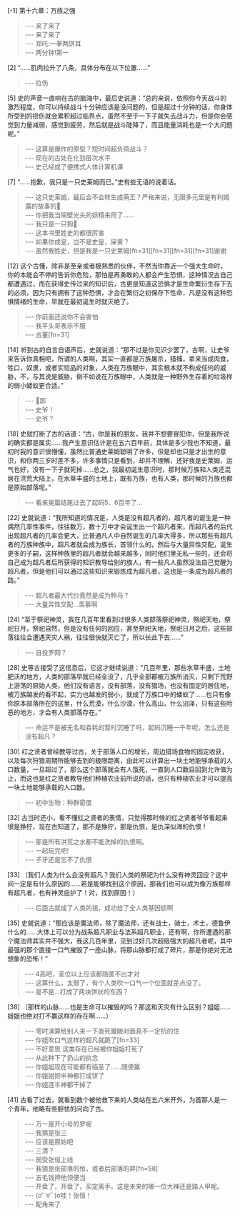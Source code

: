 
[-1] 第十六章：万族之强
>--- 来了来了<br>
>--- 来了来了<br>
>--- 郑吒:一拳两饼耳<br>
>--- 两分钟!第一<br>

[2] “……肌肉拉升了八条，具体分布在以下位置……”
>--- 拉伤<br>

[5] 史的声音一直响在古的脑海中，最后史说道：“总的来说，依照你今天战斗的激烈程度，你可以持续战斗十分钟应该是没问题的，但是超过十分钟的话，你身体所受到的损伤就会累积超过临界点，虽然不至于一下子就失去战斗力，但是你会感觉到力量减弱，感觉到疲劳，然后就是战斗陡降了，而且能量消耗也是一个大问题呢。”
>--- 这算是爆炸的原型？短时间超负荷战斗？<br>
>--- 现在的古处在化劲层次水平<br>
>--- 史已经成了便携式人体计算机课<br>

[7] “……抱歉，我只是一只史莱姆而已。”史有些无语的说着话。
>--- 这只史莱姆，最后会不会转生成萌王？严格来说，无限多元里是有利姆露的故事的🤔<br>
>--- 你把我当隔壁光头的妖精来用了......<br>
>--- 我只是一只狗🐶<br>
>--- 这本书里姓史的都很厉害<br>
>--- 如果你成皇，岂不是史皇，屎黄？<br>
>--- 虽然我姓史，但是我是一只史莱姆[fn=31][fn=31][fn=31][fn=31]谢谢<br>

[12] 这个古懂，除非是至亲或者极熟悉的伙伴，不然当你靠近一个强大生命时，你的本能会不停的告诉你危险，那怕是再勇敢的人都会产生恐惧，这种情况古自己都遭遇过，而在获得史传过来的知识后，古更是知道这恐惧才是生命繁衍生存下去的必须，因为只有拥有了这种恐惧，才会在繁衍之初保存下性命，凡是没有这种恐惧情绪的生命，早就在最初诞生时就灭绝了。
>--- 你前面还说你不会害怕<br>
>--- 我平头哥表示不服<br>
>--- 古董[fn=31]<br>

[14] 听到古的自言自语声后，史就说道：“那不过是你见识少罢了，古啊，让史爷来告诉你真相吧，所谓的人类啊，其实一直都是万族屠杀，猎捕，拿来当成肉食，牲口，奴隶，或者实验品的对象，人类在万族眼中，其实根本就不构成任何的威胁，不，与其说是威胁，倒不如说在万族眼中，人类就是一种野外生存着的垃圾样的弱小蝼蚁更合适。”
>--- 💩耶<br>
>--- 史爷！<br>
>--- 史爷？<br>

[18] 史就打断了古的话道：“古，你是我的朋友，我并不想要冒犯你，但是我所说的确实都是属实……我产生意识估计是在五六百年前，具体是多少我也不知道，最初时我的意识很懵懂，虽然比普通史莱姆聪明了许多，但是却也只是才出生的意识，和你两三岁时差不多，许多事情只是看到，却并不理解，还好我是史莱姆，运气也好，没有一下子就死掉……总之，我最初诞生意识时，那时候万族和人类还混居在洪荒大陆上，在水草丰盛的土地上，既有万族，也有人类，那时候的万族也都是原始部落呢。”
>--- 看来昊篇结尾过去了起码5、6百年了…<br>

[22] 史就说道：“我所知道的情况是，人类是没有超凡者的，超凡者的诞生是一种偶然几率性事件，往往数万，数十万中才会诞生出一个超凡者来，而超凡者的后代出现超凡者的几率会更大，比普通凡人中自然诞生的几率大得多，所以那些有超凡者的万族种族中，超凡者就会成为族长，首领什么的，然后与大量异性交配，诞生更多的子嗣，这样种族里的超凡者就会越来越多，同时他们里无私一些的，还会将自己成为超凡者后所获得的知识教导给别的族人，有一些凡人虽然没法自己觉醒为超凡者，但是他们可以通过这些知识来锻炼成为超凡者，这也是一条成为超凡者的路。”
>--- 超凡者最大代价竟然是成为种马？<br>
>--- 大量异性交配…羡慕啊<br>

[24] “至于祭祀神灵，我在几百年里看到过很多人类部落祭祀神灵，祭祀天地，祭祀日月，祭祀自然，但是没有任何的回应，甚至祭祀天地，祭祀日月之后，这些部落往往会遭遇天灾人祸，往往很快就灭亡了，所以长此下去……”
>--- 自投罗网？<br>

[28] 史等古接受了这信息后，它这才继续说道：“几百年里，那些水草丰盛，土地肥沃的地方，人类的部落早就已经全没了，几乎全部都被万族所消灭，只剩下荒野上游荡的原始人类，他们没有语言，没有部落，没有猎场，也没有固定的居住地，被万族越发的看不起，实力也越发的弱小，就成了万族口中的蝼蚁了……也只有像你原本部落所在的这里，什么荒漠，什么沙漠，什么高山，什么沼泽，只有这些险恶的地方，才会有人类部落存在。”
>--- 命运不是被无名和昋耗的暂时沉睡了吗，起码沉睡一千年呢，怎么还是没有超凡？<br>

[30] 红之贤者曾经教导过古，关于部落人口的增长，周边猎场食物的固定收获，以及每次狩猎周期所能够去到的极限距离，由此可以计算出一块土地能够承载的人口数量，一旦超过了，那么这个部落就会有人饿死，一直到人口数目回到允许值为止，而这也是红之贤者教导他们种植农业前所说的话，也只有种植农业才可以提高一块土地能够承载的人口数。
>--- 初中生物：种群密度<br>

[32] 古当时还小，看不懂红之贤者的表情，只觉得那时候的红之贤者爷爷看起来很是狰狞，现在古知道了，那不是狰狞，那是仇恨，是仇深似海的仇恨！
>--- 那是所有洪荒之水都不能洗掉的仇恨啊。<br>
>--- 一起玩完吧!<br>
>--- 子牙还是忘不了仇恨<br>

[33] （我们人类为什么会没有超凡？我们人类的祭祀为什么没有神灵回应？这中间一定是有什么原因的……若是能够找到这个原因，那我们也可以成为像万族那样有超凡者，也有神灵庇护了！对，找到原因！）
>--- 后面古就成了人类的祖，成功给了全人类基因锁啊<br>

[35] 史就说道：“那应该是魔法师，除了魔法师，还有战士，骑士，术士，德鲁伊什么的……大体上可以分为战系超凡职业与法系超凡职业，还有啊，你所遭遇的那个魔法师其实并不强大，我这几百年里，见到过好几次超级强大的超凡者呢，其中最强的那个直接一口气摧毁了一座山脉，将那山脉都打成了碎片，那是你绝对无法想象的恐怖！”
>--- 4高吧，圣位以上应该都隐匿不出才对<br>
>--- 这算什么，太弱了，有个人类吹一口气一个位面就差点没了。<br>
>--- 是不是…打成了两块饼状的东西？<br>

[38] （那样的山脉……也是生命可以摧毁的吗？那这和天灾有什么区别？姐姐……姐姐也绝对打不赢这样的存在啊……）
>--- 零时演算给别人来一下直死魔眼对面真不一定抗的住<br>
>--- 你姐吹口气这样的超凡就跪了[fn=33]<br>
>--- 不好意思  这类存在已经被你姐姐打死了<br>
>--- 从此种下了扔山的执念<br>
>--- 你姐姐现在可能都有临圣了……随便赢<br>
>--- 你姐姐把半神都打成饼了<br>
>--- 你姐连半神都干掉了<br>

[41] 古看了过去，就看到数个被他救下来的人类站在五六米开外，为首那人是一个青年，他略有些胆怯的问向了古。
>--- 万一是开小号的罗呢<br>
>--- 我猜是张三<br>
>--- 应该是原始吧<br>
>--- 三清？<br>
>--- 弱受张恒上线<br>
>--- 我猜是张部落的恒，或者后部落的羿[fn=58]<br>
>--- 五毛钱押他领便当<br>
>--- 开盘了，开盘了，买定离手。这是未来的哪一位大神还是路人甲呢。<br>
>--- (σﾟ∀ﾟ)σ哇！张恒！<br>
>--- 配角来了<br>
